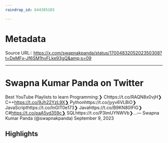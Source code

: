 ```yaml
---
raindrop_id: 644385103

---
```


# Metadata
Source URL:: https://x.com/swapnakpanda/status/1700483205202350308?t=DeMFx-Jf6SM1hvFLke93gQ&amp;s=09


---
# Swapna Kumar Panda on Twitter

Best YouTube Playlists to learn Programming:❯ Chttps://t.co/RAQN8x0vjH❯ C++https://t.co/9Jh22YzL9X❯ Pythonhttps://t.co/jyyv6VLBiO❯ JavaScripthttps://t.co/lnGIT0e173❯ Javahttps://t.co/B9KN80IFlG❯ C#https://t.co/paA5yd359c❯ SQLhttps://t.co/P3lmUYNWVb❯…— Swapna Kumar Panda (@swapnakpanda) September 9, 2023

## Highlights
